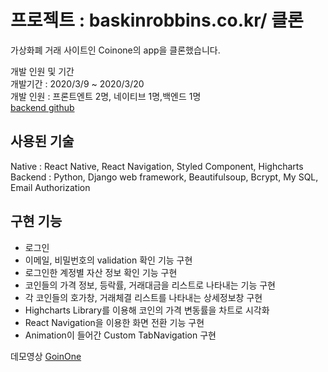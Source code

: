# 프로젝트 : baskinrobbins.co.kr/ 클론

가상화폐 거래 사이트인 Coinone의 app을 클론했습니다.

개발 인원 및 기간  
개발기간 : 2020/3/9 ~ 2020/3/20  
개발 인원 : 프론트엔트 2명, 네이티브 1명,백엔드 1명  
[backend github](https://github.com/wecode-bootcamp-korea/GoinOne-backend) 

## 사용된 기술

Native : React Native, React Navigation, Styled Component, Highcharts  
Backend : Python, Django web framework, Beautifulsoup, Bcrypt, My SQL, Email Authorization

## 구현 기능

- 로그인
- 이메일, 비밀번호의 validation 확인 기능 구현
- 로그인한 계정별 자산 정보 확인 기능 구현
- 코인들의 가격 정보, 등락률, 거래대금을 리스트로 나타내는 기능 구현
- 각 코인들의 호가창, 거래체결 리스트를 나타내는 상세정보창 구현
- Highcharts Library를 이용해 코인의 가격 변동률을 차트로 시각화
- React Navigation을 이용한 화면 전환 기능 구현
- Animation이 들어간 Custom TabNavigation 구현

데모영상
[GoinOne](https://www.youtube.com/watch?v=6vJOujk9AWA)
